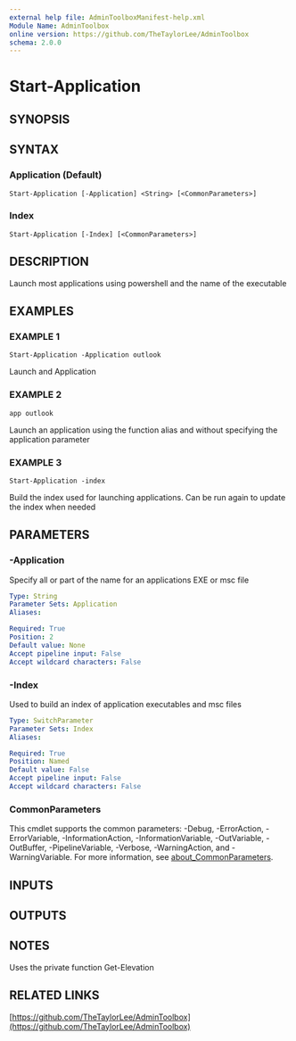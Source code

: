```yaml
---
external help file: AdminToolboxManifest-help.xml
Module Name: AdminToolbox
online version: https://github.com/TheTaylorLee/AdminToolbox
schema: 2.0.0
---
```


# Start-Application

## SYNOPSIS

## SYNTAX

### Application (Default)
```
Start-Application [-Application] <String> [<CommonParameters>]
```

### Index
```
Start-Application [-Index] [<CommonParameters>]
```

## DESCRIPTION
Launch most applications using powershell and the name of the executable

## EXAMPLES

### EXAMPLE 1
```
Start-Application -Application outlook
```

Launch and Application

### EXAMPLE 2
```
app outlook
```

Launch an application using the function alias and without specifying the application parameter

### EXAMPLE 3
```
Start-Application -index
```

Build the index used for launching applications.
Can be run again to update the index when needed

## PARAMETERS

### -Application
Specify all or part of the name for an applications EXE or msc file

```yaml
Type: String
Parameter Sets: Application
Aliases:

Required: True
Position: 2
Default value: None
Accept pipeline input: False
Accept wildcard characters: False
```

### -Index
Used to build an index of application executables and msc files

```yaml
Type: SwitchParameter
Parameter Sets: Index
Aliases:

Required: True
Position: Named
Default value: False
Accept pipeline input: False
Accept wildcard characters: False
```

### CommonParameters
This cmdlet supports the common parameters: -Debug, -ErrorAction, -ErrorVariable, -InformationAction, -InformationVariable, -OutVariable, -OutBuffer, -PipelineVariable, -Verbose, -WarningAction, and -WarningVariable. For more information, see [about_CommonParameters](http://go.microsoft.com/fwlink/?LinkID=113216).

## INPUTS

## OUTPUTS

## NOTES
Uses the private function Get-Elevation

## RELATED LINKS

[https://github.com/TheTaylorLee/AdminToolbox](https://github.com/TheTaylorLee/AdminToolbox)

